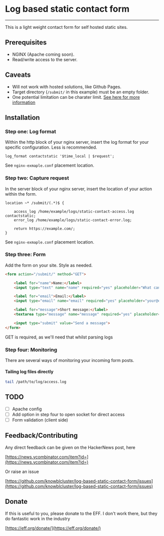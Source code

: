 # Log based static contact form
---

This is a light weight contact form for self hosted static sites.

## Prerequisites

- NGINX (Apache coming soon).
- Read/write access to the server.

## Caveats

- Will not work with hosted solutions, like Github Pages.
- Target directory (`/submit/` in this example) must be an empty folder.
- One potential limitation can be charater limit. [See here for more information](http://stackoverflow.com/questions/2659952/maximum-length-of-http-get-request)

## Installation

### Step one: Log format

Within the http block of your nginx server, insert the log format for your specific configuration. Less is recommended.

```nginx
log_format contactstatic '$time_local | $request';
```

See `nginx-exmaple.conf` placement location.

### Step two: Capture request

In the server block of your nginx server, insert the location of your action within the form.

```nginx
location ~* /submit/(.*)$ {

	access_log /home/example/logs/static-contact-access.log contactstatic;
	error_log /home/example/logs/static-contact-error.log;

	return https://example.com/;
}
```

See `nginx-exmaple.conf` placement location.

### Step three: Form

Add the form on your site. Style as needed.

```html
<form action="/submit/" method="GET">

	<label for="name">Name:</label>
	<input type="text" name="name" required="yes" placeholder="What can I call you?">

	<label for="email">Email:</label>
	<input type="email" name="email" required="yes" placeholder="your@email.com">

	<label for="message">Short message:</label>
	<textarea type="message" name="message" required="yes" placeholder="What do you want to say (in 140 characters)?" maxlength="140"></textarea>

	<input type="submit" value="Send a message">
</form>
```


GET is required, as we'll need that whilst parsing logs

### Step four: Monitoring

There are several ways of monitoring your incoming form posts.

#### Tailing log files directly

```bash
tail /path/to/log/access.log
```


## TODO

- [ ] Apache config
- [ ] Add option in step four to open socket for direct access
- [ ] Form validation (client side)

## Feedback/Contributing

Any direct feedback can be given on the HackerNews post, here

[https://news.ycombinator.com/item?id=](https://news.ycombinator.com/item?id=)

Or raise an issue

[https://github.com/knowblcluster/log-based-static-contact-form/issues](https://github.com/knowblcluster/log-based-static-contact-form/issues)

## Donate

If this is useful to you, please donate to the EFF. I don't work there,
but they do fantastic work in the industry

[https://eff.org/donate/](https://eff.org/donate/)
